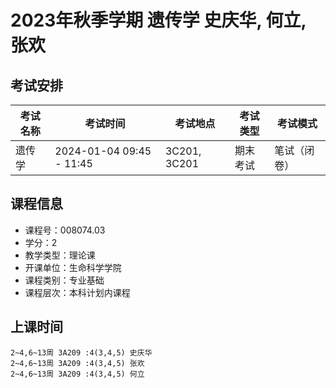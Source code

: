 # 2023年秋季学期 遗传学 史庆华, 何立, 张欢




## 考试安排

| 考试名称 | 考试时间 | 考试地点 | 考试类型 | 考试模式 |
| -------- | -------- | -------- | -------- | -------- |
| 遗传学 | 2024-01-04 09:45 - 11:45 | 3C201, 3C201 | 期末考试 | 笔试（闭卷） |





## 课程信息

- 课程号：008074.03
- 学分：2
- 教学类型：理论课
- 开课单位：生命科学学院
- 课程类别：专业基础
- 课程层次：本科计划内课程

## 上课时间

```
2~4,6~13周 3A209 :4(3,4,5) 史庆华
2~4,6~13周 3A209 :4(3,4,5) 张欢
2~4,6~13周 3A209 :4(3,4,5) 何立
```

